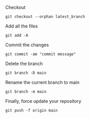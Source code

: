 Checkout

```
git checkout --orphan latest_branch
```

Add all the files
```
git add -A
```
Commit the changes
```
git commit -am "commit message"
```
Delete the branch
```
git branch -D main
```
Rename the current branch to main
```
git branch -m main
```
Finally, force update your repository
```
git push -f origin main
```